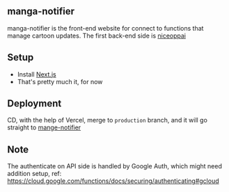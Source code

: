 ## manga-notifier

manga-notifier is the front-end website for connect to functions that manage cartoon updates.
The first back-end side is [niceoppai](https://github.com/PeaceS/niceoppai_notifier)

## Setup

- Install [Next.js](https://nextjs.org/docs)
- That's pretty much it, for now

## Deployment

CD, with the help of Vercel, merge to `production` branch, and it will go straight to [mange-notifier](https://manga-notifier.xyz/)

## Note

The authenticate on API side is handled by Google Auth, which might need addition setup, ref: https://cloud.google.com/functions/docs/securing/authenticating#gcloud
